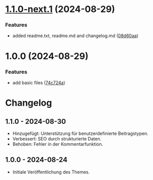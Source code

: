 # [1.1.0-next.1](https://github.com/maxkuhlmay/blacktheme/compare/v1.0.0...v1.1.0-next.1) (2024-08-29)


### Features

* added readme.txt, readme.md and changelog.md ([08d60aa](https://github.com/maxkuhlmay/blacktheme/commit/08d60aa0f724b8475e650cbf8b5fa77631d817ad))

# 1.0.0 (2024-08-29)


### Features

* add basic files ([74c724a](https://github.com/maxkuhlmay/blacktheme/commit/74c724abe55022df755ae14021149b2fe9cd2563))

# Changelog

## 1.1.0 - 2024-08-30
- Hinzugefügt: Unterstützung für benutzerdefinierte Beitragstypen.
- Verbessert: SEO durch strukturierte Daten.
- Behoben: Fehler in der Kommentarfunktion.

## 1.0.0 - 2024-08-24
- Initiale Veröffentlichung des Themes.
